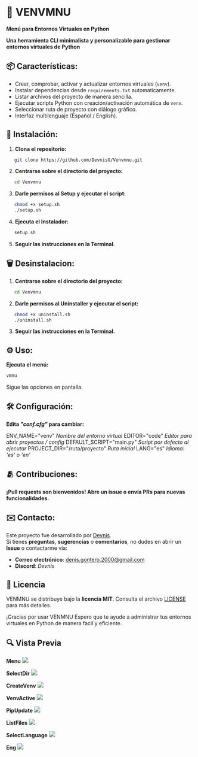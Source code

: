 # 🐍 VENVMNU

**Menú para Entornos Virtuales en Python**

__Una herramienta CLI minimalista y personalizable para gestionar entornos virtuales de Python__

## 📦 Características:

- Crear, comprobar, activar y actualizar entornos virtuales (`venv`).
- Instalar dependencias desde `requirements.txt` automaticamente.
- Listar archivos del proyecto de manera sencilla.
- Ejecutar scripts Python con creación/activación automática de `venv`.
- Seleccionar ruta de proyecto con diálogo gráfico.
- Interfaz multilenguaje (Español / English).

## 🚀 Instalación:

1. **Clona el repositorio:**
```bash
   git clone https://github.com/DevnisG/Venvmnu.git
```

2. **Centrarse sobre el directorio del proyecto:** 
```bash
   cd Venvmnu
```

3. **Darle permisos al Setup y ejecutar el script:**
```bash
   chmod +x setup.sh
   ./setup.sh
```

4. **Ejecuta el Instalador:**
```bash
   setup.sh
```
5. **Seguir las instrucciones en la Terminal.**

## 🗑️ Desinstalacion:

1. **Centrarse sobre el directorio del proyecto:**
```bash
   cd Venvmnu
```

2. **Darle permisos al Uninstaller y ejecutar el script:**
```bash
   chmod +x uninstall.sh
   ./uninstall.sh
```

3. **Seguir las instrucciones en la Terminal.**

## ⚙️ Uso:

**Ejecuta el menú:**
```bash
vmnu
```
Sigue las opciones en pantalla.

## 🛠️ Configuración:

**Edita *"conf.cfg"* para cambiar:**

ENV_NAME="venv"               *Nombre del entorno virtual*
EDITOR="code"                 *Editor para abrir proyectos / config*
DEFAULT_SCRIPT="main.py"      *Script por defecto al ejecutar*
PROJECT_DIR="/ruta/proyecto"  *Ruta inicial*
LANG="es"                     *Idioma: 'es' o 'en'*


## 🫂 Contribuciones:

**¡Pull requests son bienvenidos! Abre un issue o envía PRs para nuevas funcionalidades.**

## ✉️ Contacto:

Este proyecto fue desarrollado por [Devnis](https://github.com/DevnisG).  
Si tienes **preguntas**, **sugerencias** o **comentarios**, no dudes en abrir un **Issue** o contactarme vía:

- **Correo electrónico**: <denis.gontero.2000@gmail.com>  
- **Discord**: *Devnis*  

## 📜 Licencia

VENMNU se distribuye bajo la **licencia MIT**. Consulta el archivo [LICENSE](LICENSE) para más detalles.  

¡Gracias por usar VENMNU Espero que te ayude a administrar tus entornos virtuales en Python de manera facil y eficiente.

## 🔍 Vista Previa

**Menu**
<img src="github/imgs/menu.png"> 

**SelectDir**
<img src="github/imgs/select_dir.png"> 

**CreateVenv**
<img src="github/imgs/create_venv.png"> 

**VenvActive**
<img src="github/imgs/venv_active.png"> 

**PipUpdate**
<img src="github/imgs/pip_update.png"> 

**ListFiles**
<img src="github/imgs/list_files.png"> 

**SelectLanguage**
<img src="github/imgs/select_language.png"> 

**Eng**
<img src="github/imgs/eng.png"> 
